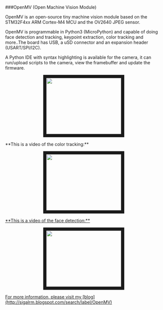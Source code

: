 ###OpenMV (Open Machine Vision Module)

OpenMV is an open-source tiny machine vision module based on the STM32F4xx ARM Cortex-M4 MCU and the OV2640 JPEG sensor.

OpenMV is programmable in Python3 (MicroPython) and capable of doing face detection and tracking, keypoint extraction, color tracking and more..The board has USB, a uSD connector and an expansion header (USART/SPI/I2C).

A Python IDE with syntax highlighting is available for the camera, it can run/upload scripts to the camera, view the framebuffer and update the firmware.

<p align="center">
<img src="https://raw.githubusercontent.com/iabdalkader/openmv/master/imgs/openmv1.jpeg" width="240" height="180" border="10">
</p>
**This is a video of the color tracking:**
<p align="center">
<a href="http://www.youtube.com/watch?feature=player_embedded&v=T-oMfnEsa1o
" target="_blank"><img src="http://img.youtube.com/vi/T-oMfnEsa1o/0.jpg" 
alt="" width="240" height="180" border="10" />
</p>
**This is a video of the face detection:**
<p align="center">
<a href="http://www.youtube.com/watch?feature=player_embedded&v=SdQF5JI4kzU
" target="_blank"><img src="http://img.youtube.com/vi/SdQF5JI4kzU/0.jpg" 
alt="" width="240" height="180" border="10" />
</p>
For more information, please visit my [blog](http://sigalrm.blogspot.com/search/label/OpenMV)
